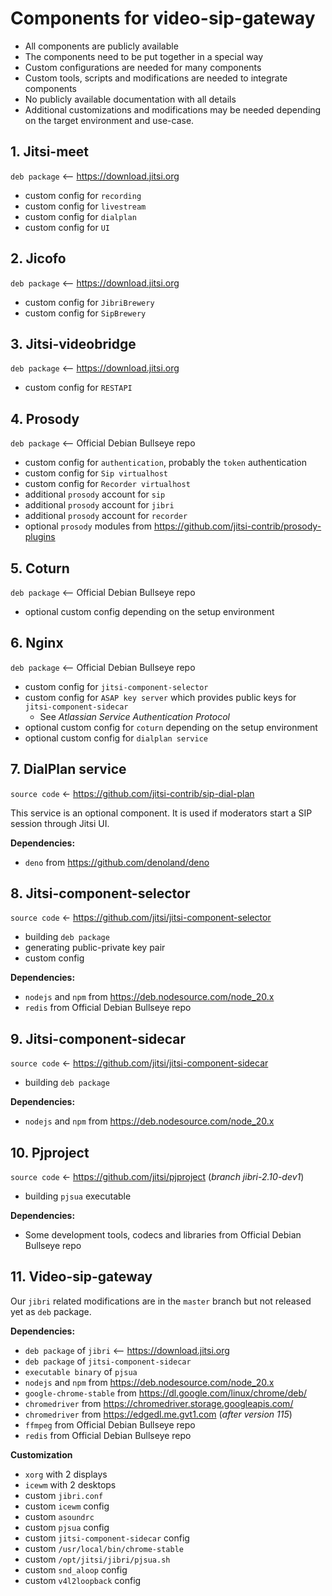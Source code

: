 # Components for video-sip-gateway

- All components are publicly available
- The components need to be put together in a special way
- Custom configurations are needed for many components
- Custom tools, scripts and modifications are needed to integrate components
- No publicly available documentation with all details
- Additional customizations and modifications may be needed depending on the
  target environment and use-case.

## 1. Jitsi-meet

`deb package` <-- https://download.jitsi.org

- custom config for `recording`
- custom config for `livestream`
- custom config for `dialplan`
- custom config for `UI`

## 2. Jicofo

`deb package` <-- https://download.jitsi.org

- custom config for `JibriBrewery`
- custom config for `SipBrewery`

## 3. Jitsi-videobridge

`deb package` <-- https://download.jitsi.org

- custom config for `RESTAPI`

## 4. Prosody

`deb package` <-- Official Debian Bullseye repo

- custom config for `authentication`, probably the `token` authentication
- custom config for `Sip virtualhost`
- custom config for `Recorder virtualhost`
- additional `prosody` account for `sip`
- additional `prosody` account for `jibri`
- additional `prosody` account for `recorder`
- optional `prosody` modules from
  https://github.com/jitsi-contrib/prosody-plugins

## 5. Coturn

`deb package` <-- Official Debian Bullseye repo

- optional custom config depending on the setup environment

## 6. Nginx

`deb package` <-- Official Debian Bullseye repo

- custom config for `jitsi-component-selector`
- custom config for `ASAP key server` which provides public keys for
  `jitsi-component-sidecar`
  - See _Atlassian Service Authentication Protocol_
- optional custom config for `coturn` depending on the setup environment
- optional custom config for `dialplan service`

## 7. DialPlan service

`source code` <- https://github.com/jitsi-contrib/sip-dial-plan

This service is an optional component. It is used if moderators start a SIP
session through Jitsi UI.

**Dependencies:**

- `deno` from https://github.com/denoland/deno

## 8. Jitsi-component-selector

`source code` <- https://github.com/jitsi/jitsi-component-selector

- building `deb package`
- generating public-private key pair
- custom config

**Dependencies:**

- `nodejs` and `npm` from https://deb.nodesource.com/node_20.x
- `redis` from Official Debian Bullseye repo

## 9. Jitsi-component-sidecar

`source code` <- https://github.com/jitsi/jitsi-component-sidecar

- building `deb package`

**Dependencies:**

- `nodejs` and `npm` from https://deb.nodesource.com/node_20.x

## 10. Pjproject

`source code` <- https://github.com/jitsi/pjproject (_branch jibri-2.10-dev1_)

- building `pjsua` executable

**Dependencies:**

- Some development tools, codecs and libraries from Official Debian Bullseye
  repo

## 11. Video-sip-gateway

Our `jibri` related modifications are in the `master` branch but not released
yet as `deb` package.

**Dependencies:**

- `deb package` of `jibri` <-- https://download.jitsi.org
- `deb package` of `jitsi-component-sidecar`
- `executable binary` of `pjsua`
- `nodejs` and `npm` from https://deb.nodesource.com/node_20.x
- `google-chrome-stable` from https://dl.google.com/linux/chrome/deb/
- `chromedriver` from https://chromedriver.storage.googleapis.com/
- `chromedriver` from https://edgedl.me.gvt1.com (_after version 115_)
- `ffmpeg` from Official Debian Bullseye repo
- `redis` from Official Debian Bullseye repo

**Customization**

- `xorg` with 2 displays
- `icewm` with 2 desktops
- custom `jibri.conf`
- custom `icewm` config
- custom `asoundrc`
- custom `pjsua` config
- custom `jitsi-component-sidecar` config
- custom `/usr/local/bin/chrome-stable`
- custom `/opt/jitsi/jibri/pjsua.sh`
- custom `snd_aloop` config
- custom `v4l2loopback` config
